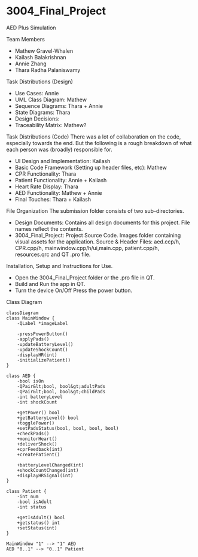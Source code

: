 # 3004_Final_Project
AED Plus Simulation

Team Members
- Mathew Gravel-Whalen
- Kailash Balakrishnan
- Annie Zhang
- Thara Radha Palaniswamy

Task Distributions (Design)
- Use Cases: Annie
- UML Class Diagram: Mathew
- Sequence Diagrams: Thara + Annie
- State Diagrams: Thara
- Design Decisions:
- Traceability Matrix: Mathew?

Task Distributions (Code)
There was a lot of collaboration on the code, especially towards the end. But the following is a rough breakdown of what each person was (broadly) responsible for.
- UI Design and Implementation: Kailash
- Basic Code Framework (Setting up header files, etc): Mathew
- CPR Functionality: Thara
- Patient Functionality: Annie + Kailash
- Heart Rate Display: Thara
- AED Functionality: Mathew + Annie
- Final Touches: Thara + Kailash



File Organization
The submission folder consists of two sub-directories.
 - Design Documents: Contains all design documents for this project. File names reflect the contents.
 - 3004_Final_Project: Project Source Code.
    Images folder containing visual assets for the application.
	Source & Header Files: aed.ccp/h, CPR.cpp/h, mainwindow.cpp/h/ui,main.cpp, patient.cpp/h, resources.qrc and QT .pro file.



Installation, Setup and Instructions for Use.
- Open the 3004_Final_Project folder or the .pro file in QT.
- Build and Run the app in QT.
- Turn the device On/Off
    Press the power button.


Class Diagram
```mermaid
classDiagram
class MainWindow {
    -QLabel *imageLabel

    -pressPowerButton()
    -applyPads()
    -updateBatteryLevel()
    -updateShockCount()
    -displayHR(int)
    -initializePatient()
}

class AED {
    -bool isOn
    -QPair&lt;bool, bool&gt;adultPads
    -QPair&lt;bool, bool&gt;childPads
    -int batteryLevel
    -int shockCount

    +getPower() bool
    +getBatteryLevel() bool
    +togglePower()
    +setPadsStatus(bool, bool, bool, bool)
    +checkPads()
    +monitorHeart()
    +deliverShock()
    +cprFeedback(int)
    +createPatient()

    +batteryLevelChanged(int)
    +shockCountChanged(int)
    +displayHRSignal(int)
}

class Patient {
    -int num
    -bool isAdult
    -int status

    +getIsAdult() bool
    +getstatus() int
    +setStatus(int)
}

MainWindow "1" --> "1" AED
AED "0..1" --> "0..1" Patient
```
